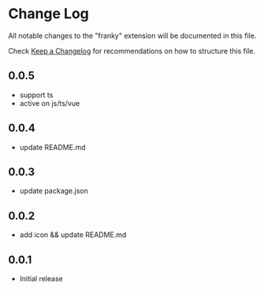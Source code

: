 # Change Log

All notable changes to the "franky" extension will be documented in this file.

Check [Keep a Changelog](http://keepachangelog.com/) for recommendations on how to structure this file.

## 0.0.5

- support ts
- active on js/ts/vue
## 0.0.4

- update README.md
## 0.0.3

- update package.json 
## 0.0.2

- add icon && update README.md
## 0.0.1

- Initial release